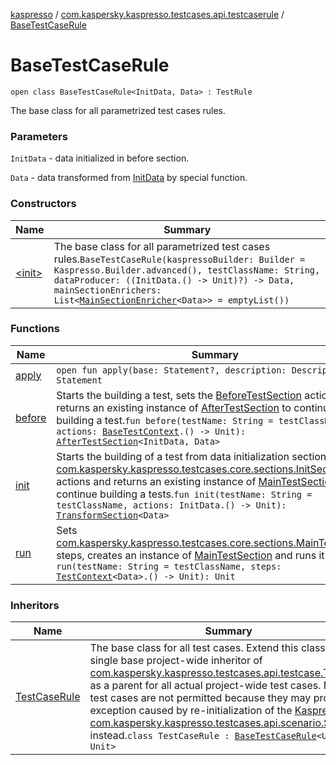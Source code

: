 [kaspresso](../../index.md) / [com.kaspersky.kaspresso.testcases.api.testcaserule](../index.md) / [BaseTestCaseRule](./index.md)

# BaseTestCaseRule

`open class BaseTestCaseRule<InitData, Data> : TestRule`

The base class for all parametrized test cases rules.

### Parameters

`InitData` - data initialized in before section.

`Data` - data transformed from [InitData](index.md#InitData) by special function.

### Constructors

| Name | Summary |
|---|---|
| [&lt;init&gt;](-init-.md) | The base class for all parametrized test cases rules.`BaseTestCaseRule(kaspressoBuilder: Builder = Kaspresso.Builder.advanced(), testClassName: String, dataProducer: ((InitData.() -> Unit)?) -> Data, mainSectionEnrichers: List<`[`MainSectionEnricher`](../../com.kaspersky.kaspresso.enricher/-main-section-enricher/index.md)`<Data>> = emptyList())` |

### Functions

| Name | Summary |
|---|---|
| [apply](apply.md) | `open fun apply(base: Statement?, description: Description?): Statement` |
| [before](before.md) | Starts the building a test, sets the [BeforeTestSection](../../com.kaspersky.kaspresso.testcases.core.sections/-before-test-section/index.md) actions and returns an existing instance of [AfterTestSection](../../com.kaspersky.kaspresso.testcases.core.sections/-after-test-section/index.md) to continue building a test.`fun before(testName: String = testClassName, actions: `[`BaseTestContext`](../../com.kaspersky.kaspresso.testcases.core.testcontext/-base-test-context.md)`.() -> Unit): `[`AfterTestSection`](../../com.kaspersky.kaspresso.testcases.core.sections/-after-test-section/index.md)`<InitData, Data>` |
| [init](init.md) | Starts the building of a test from data initialization section. Sets [com.kaspersky.kaspresso.testcases.core.sections.InitSection](../../com.kaspersky.kaspresso.testcases.core.sections/-init-section/index.md) actions and returns an existing instance of [MainTestSection](../../com.kaspersky.kaspresso.testcases.core.sections/-main-test-section/index.md) to continue building a tests.`fun init(testName: String = testClassName, actions: InitData.() -> Unit): `[`TransformSection`](../../com.kaspersky.kaspresso.testcases.core.sections/-transform-section/index.md)`<Data>` |
| [run](run.md) | Sets [com.kaspersky.kaspresso.testcases.core.sections.MainTestSection](../../com.kaspersky.kaspresso.testcases.core.sections/-main-test-section/index.md) steps, creates an instance of [MainTestSection](../../com.kaspersky.kaspresso.testcases.core.sections/-main-test-section/index.md) and runs it`fun run(testName: String = testClassName, steps: `[`TestContext`](../../com.kaspersky.kaspresso.testcases.core.testcontext/-test-context/index.md)`<Data>.() -> Unit): Unit` |

### Inheritors

| Name | Summary |
|---|---|
| [TestCaseRule](../-test-case-rule/index.md) | The base class for all test cases. Extend this class with a single base project-wide inheritor of [com.kaspersky.kaspresso.testcases.api.testcase.TestCase](../../com.kaspersky.kaspresso.testcases.api.testcase/-test-case/index.md) as a parent for all actual project-wide test cases. Nesting test cases are not permitted because they may produce an exception caused by re-initialization of the [Kaspresso](../../com.kaspersky.kaspresso.kaspresso/-kaspresso/index.md), use [com.kaspersky.kaspresso.testcases.api.scenario.Scenario](../../com.kaspersky.kaspresso.testcases.api.scenario/-scenario/index.md) instead.`class TestCaseRule : `[`BaseTestCaseRule`](./index.md)`<Unit, Unit>` |
